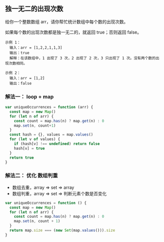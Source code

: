 ## 独一无二的出现次数

给你一个整数数组 arr，请你帮忙统计数组中每个数的出现次数。

如果每个数的出现次数都是独一无二的，就返回 true；否则返回 false。

    示例 1：
      输入：arr = [1,2,2,1,1,3]
      输出：true
      解释：在该数组中，1 出现了 3 次，2 出现了 2 次，3 只出现了 1 次。没有两个数的出现次数相同。

    示例 2：
      输入：arr = [1,2]
      输出：false

### 解法一： loop + map

```javascript
var uniqueOccurrences = function (arr) {
  const map = new Map()
  for (let n of arr) {
    const count = map.has(n) ? map.get(n) : 0
    map.set(n, count+1)
  }
  const hash = {}, values = map.values()
  for (let v of values) {
    if (hash[v] !== undefined) return false
    hash[v] = true
  }
  return true
}
```

### 解法二： 优化 数组判重
* 数组去重，array => set => array
* 数组判重，array => set => 判断元素个数是否变化

```javascript
var uniqueOccurrences = function () {
  const map = new Map()
  for (let n of arr) {
    const count = map.has(n) ? map.get(n) : 0
    map.set(n, count + 1)
  }
  return map.size === (new Set(map.values())).size
}
```